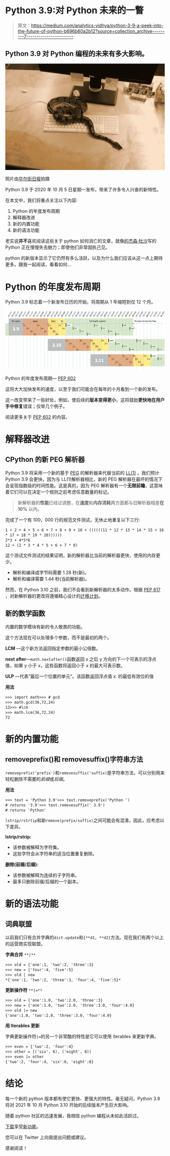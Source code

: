 # Python 3.9:对 Python 未来的一瞥

> 原文：<https://medium.com/analytics-vidhya/python-3-9-a-peek-into-the-future-of-python-b696b80a2b12?source=collection_archive---------7----------------------->

## Python 3.9 对 Python 编程的未来有多大影响。

![](img/fb63b5b60e69547eff5aed5c9cfbce9a.png)

照片由[华尔街日报](https://www.wsj.com/articles/the-office-pet-is-a-pig-no-really-1435708431)拍摄

Python 3.9 于 2020 年 10 月 5 日星期一发布，带来了许多令人兴奋的新特性。

在本文中，我们将重点关注以下内容:

1.  Python 的年度发布周期
2.  解释器改进
3.  新的内置功能
4.  新的语法功能

老实说**并不**喜欢阅读这些关于 python 如何消亡的文章，就像[的杰森·杜沙](https://towardsdatascience.com/python-is-slowly-losing-its-charm-9ca652726492)写的 Python 正在慢慢失去魅力；即使他们非常固执己见。

python 的新版本显示了它仍然有多么活跃，以及为什么我们应该从这一点上期待更多。跟我一起阅读，看看如何…

# Python 的年度发布周期

Python 3.9 标志着一个新发布日历的开始，将周期从 1 年缩短到仅 12 个月。

![](img/faa94cee95d1df604acebc15f1be3d24.png)

Python 的年度发布周期— [PEP 602](https://s3.dualstack.us-east-2.amazonaws.com/pythondotorg-assets/media/dev/peps/pep-0602/pep-0602-example-release-calendar_llvnU1W.png)

这将大大加快发布的速度，以至于我们可能会在每年的十月看到一个新的发布。

这一改变带来了一些好处，例如，使后续的**版本变得更小**，这将鼓励**更快地在用户手中修复**错误；仅举几个例子。

阅读更多关于 [PEP 602](https://www.python.org/dev/peps/pep-0602) 的内容。

# 解释器改进

## CPython 的新 PEG 解析器

Python 3.9 将采用一个新的基于 [PEG](https://en.wikipedia.org/wiki/Parsing_expression_grammar) 的解析器来代替当前的 [LL(1)](https://en.wikipedia.org/wiki/LL_parser) 。我们预计 Python 3.9 会更快，因为与 LL(1)解析器相比，新的 PEG 解析器在最坏的情况下会呈现指数级的时间性能。这是真的，因为 PEG 解析器有一个**无限前瞻**，这意味着它们可以在决定一个规则之前考虑任意数量的标记。

> 新解析器的**性能**已经过调整，在**速度**和**内存消耗**两方面都与旧解析器相差**在 10%** 以内。

完成了一个有 100，000 行的规范文件测试，无休止地重复以下三行:

```
1 + 2 + 4 + 5 + 6 + 7 + 8 + 9 + 10 + ((((((11 * 12 * 13 * 14 * 15 + 16 * 17 + 18 * 19 * 20))))))
2*3 + 4*5*6
12 + (2 * 3 * 4 * 5 + 6 + 7 * 8)
```

这个测试文件测试的结果证明，新的解析器比当前的解析器更快，使用的内存更少。

*   解析和编译成字节码需要 1.28 秒(新)。
*   解析和编译需要 1.44 秒(当前解析器)。

然而，在 Python 3.10 之前，我们不会看到新解析器的太多动作。根据 [PEP 617](https://www.python.org/dev/peps/pep-0617/) ，对新解析器的更改将遵循精心设计的[迁移计划](https://www.python.org/dev/peps/pep-0617/#id38)。

## 新的数学函数

内置的数学模块有新的令人敬畏的功能。

这个方法现在可以处理多个参数，而不是最初的两个。

**LCM** —这个新方法返回指定参数的最小公倍数。

**next after**—`math.nextafter()`函数返回 x 之后 y 方向的下一个可表示的浮点值，如果 y 小于 x，这些函数将返回小于 x 的最大可表示数。

**ULP** —代表“最后一个位置的单元”。该函数返回浮点值 *x.* 的最低有效位的值

**用法**

```
>>> import math>>> # gcd
>>> math.gcd(36,72,24)
12>>> #lcm
>>> math.lcm(36,72,24)
72
```

# 新的内置功能

## removeprefix()和 removesuffix()字符串方法

`removeprefix('prefix')`和`removesuffix('suffix)`是字符串方法，可以分别用来轻松删除不需要的*前缀*或*后缀*。

**用法**

```
>>> text = 'Python 3.9'>>> text.removeprefix('Python ') 
# returns '3.9'>>> text.removesuffix(' 3.9') 
# returns 'Python'
```

`lstrip/rstrtip`和新`remove(prefix/suffix)`之间可能会有混淆，因此，应考虑以下差异。

**lstrip/rstrip:**

*   该参数被解释为字符集。
*   这些字符会从字符串的适当位置重复删除。

**删除(前缀/后缀):**

*   该参数被解释为连续的子字符串。
*   最多只删除前缀/后缀的一个副本。

# 新的语法功能

## 词典联盟

以前我们只有合并字典的`dict.update`和`{**d1, **d2}`方法。现在我们有两个以上的运营商实现联盟。

**字典合并** `**|**`

```
>>> old = {'one':1, 'two':2, 'three':3}
>>> new = {'four':4, 'five':5}
>>> old | new 
*{'one':1, 'two':2, 'three':3, 'four':4, 'five':5}*
```

**更新操作符** `**|=**`

```
>>> old = {'one':1.0, 'two':2.0, 'three':3}
>>> new = {'one':1.0, 'two':2.0, 'three':3.0, 'four':4.0}
>>> old |= new
{'one':1.0, 'two':2.0, 'three':3.0, 'four':4.0}
```

**用 Iterables 更新**

字典更新操作符`|=`的另一个非常酷的特性是它可以使用 iterables 来更新字典。

```
>>> even = {'two':2, 'four':4}
>>> other = [('six', 6), ('eight', 8)]
>>> even |= other
{'two':2, 'four':4, 'six':6, 'eight':8}
```

# 结论

每一个新的 python 版本都有使它更快、更强大的特性。毫无疑问，Python 3.9 将对 2021 年 10 月 Python 3.10 开始的后续版本产生巨大影响。

随着 python 社区的迅速发展，我相信 python 编程从未如此活跃过。

[下载](https://www.python.org/downloads/)享受[新功能](https://docs.python.org/3.9/whatsnew/3.9.html)。

您可以在 Twitter 上向我提出问题或建议。

感谢阅读！